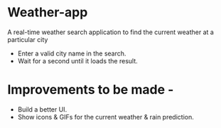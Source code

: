 # Weather-app
A real-time weather search application to find the current weather at a particular city 

- Enter a valid city name in the search.
- Wait for a second until it loads the result.

# Improvements to be made -
- Build a better UI.
- Show icons & GIFs for the current weather & rain prediction.
